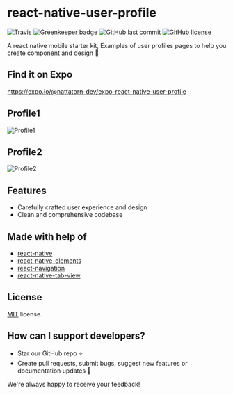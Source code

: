 # react-native-user-profile
[![Travis](https://travis-ci.org/nattatorn-dev/react-native-user-profile.svg)]()
[![Greenkeeper badge](https://badges.greenkeeper.io/nattatorn-dev/react-native-user-profile.svg)]()
[![GitHub last commit](https://img.shields.io/github/last-commit/nattatorn-dev/react-native-user-profile.svg)]()
[![GitHub license](https://img.shields.io/github/license/nattatorn-dev/react-native-user-profile.svg)]()

A react native mobile starter kit, Examples of user profiles pages to help you create component and design 🎨

## Find it on Expo
https://expo.io/@nattatorn-dev/expo-react-native-user-profile

## Profile1
![Profile1](https://image.ibb.co/mFdQHm/profile1.jpg)

## Profile2
![Profile2](https://image.ibb.co/i2Wecm/profile2.jpg)

## Features
- Carefully crafted user experience and design
- Clean and comprehensive codebase

## Made with help of
- [react-native](https://github.com/facebook/react-native)
- [react-native-elements](https://github.com/react-native-training/react-native-elements)
- [react-navigation](https://github.com/react-community/react-navigation)
- [react-native-tab-view](https://github.com/react-native-community/react-native-tab-view)

## License
[MIT](LICENSE) license.

## How can I support developers?
- Star our GitHub repo :star:
- Create pull requests, submit bugs, suggest new features or documentation updates :wrench:

We're always happy to receive your feedback!
